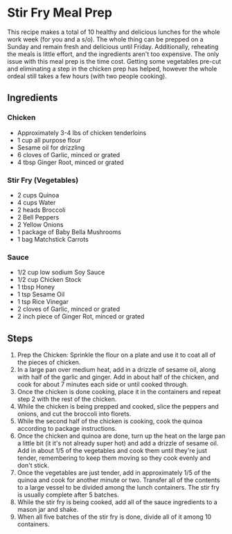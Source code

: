 # Stir Fry Meal Prep

This recipe makes a total of 10 healthy and delicious lunches for the whole work week (for you and a s/o). The whole thing can be prepped on a Sunday and remain fresh and delicious until Friday. Additionally, reheating the meals is little effort, and the ingredients aren't too expensive. The only issue with this meal prep is the time cost. Getting some vegetables pre-cut and eliminating a step in the chicken prep has helped, however the whole ordeal still takes a few hours (with two people cooking).

## Ingredients
### Chicken
- Approximately 3-4 lbs of chicken tenderloins
- 1 cup all purpose flour
- Sesame oil for drizzling
- 6 cloves of Garlic, minced or grated
- 4 tbsp Ginger Root, minced or grated

### Stir Fry (Vegetables)
- 2 cups Quinoa
- 4 cups Water
- 2 heads Broccoli
- 2 Bell Peppers
- 2 Yellow Onions
- 1 package of Baby Bella Mushrooms
- 1 bag Matchstick Carrots

### Sauce
- 1/2 cup low sodium Soy Sauce
- 1/2 cup Chicken Stock
- 1 tbsp Honey
- 1 tsp Sesame Oil
- 1 tsp Rice Vinegar
- 2 cloves of Garlic, minced or grated
- 2 inch piece of Ginger Rot, minced or grated

## Steps
1. Prep the Chicken: Sprinkle the flour on a plate and use it to coat all of the pieces of chicken.
2. In a large pan over medium heat, add in a drizzle of sesame oil, along with half of the garlic and ginger. Add in about half of the chicken, and cook for about 7 minutes each side or until cooked through. 
3. Once the chicken is done cooking, place it in the containers and repeat step 2 with the rest of the chicken.
4. While the chicken is being prepped and cooked, slice the peppers and onions, and cut the broccoli into florets.
5. While the second half of the chicken is cooking, cook the quinoa according to package instructions.
6. Once the chicken and quinoa are done, turn up the heat on the large pan a little bit (it it's not already super hot) and add a drizzle of sesame oil. Add in about 1/5 of the vegetables and cook them until they're just tender, remembering to keep them moving so they cook evenly and don't stick. 
7. Once the vegetables are just tender, add in approximately 1/5 of the quinoa and cook for another minute or two. Transfer all of the contents to a large vessel to be divided among the lunch containers. The stir fry is usually complete after 5 batches. 
8. While the stir fry is being cooked, add all of the sauce ingredients to a mason jar and shake.
9. When all five batches of the stir fry is done, divide all of it among 10 containers. 
